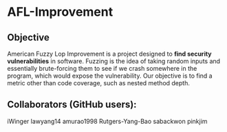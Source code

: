 # AFL-Improvement

## Objective

American Fuzzy Lop Improvement is a project designed to **find security vulnerabilities** in software. Fuzzing is the idea of taking random inputs and essentially brute-forcing them to see if we crash somewhere in the program, which would expose the vulnerability. Our objective is to find a metric other than code coverage, such as nested method depth.

## Collaborators (GitHub users):

iWinger
lawyang14
amurao1998
Rutgers-Yang-Bao
sabackwon
pinkjim 
